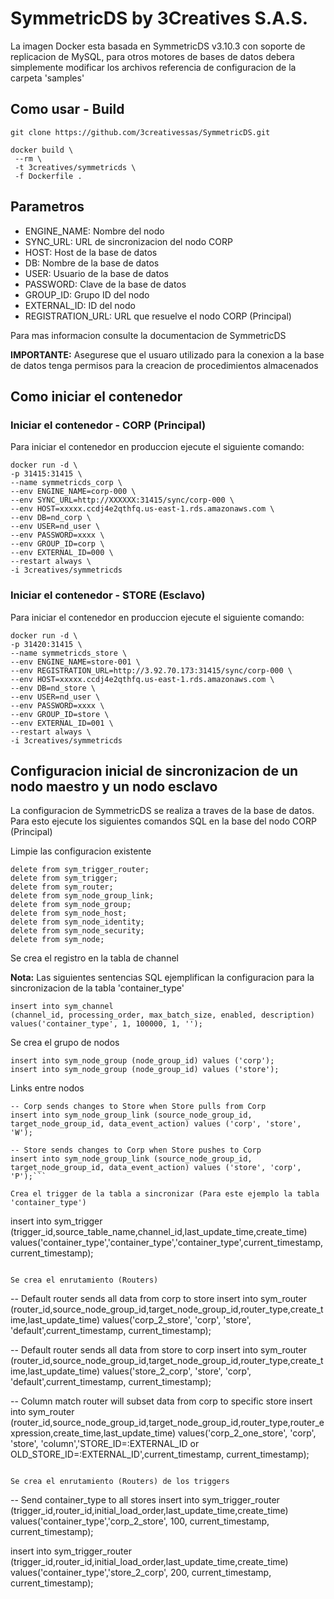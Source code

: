 # SymmetricDS by 3Creatives S.A.S.

La imagen Docker esta basada en SymmetricDS v3.10.3 con soporte de replicacion de MySQL, para otros motores de bases de datos debera simplemente modificar los archivos referencia de configuracion de la carpeta 'samples'

## Como usar - Build

```
git clone https://github.com/3creativessas/SymmetricDS.git

docker build \
 --rm \
 -t 3creatives/symmetricds \
 -f Dockerfile .
```

## Parametros

* ENGINE_NAME: Nombre del nodo
* SYNC_URL: URL de sincronizacion del nodo CORP
* HOST: Host de la base de datos
* DB: Nombre de la base de datos 
* USER: Usuario de la base de datos
* PASSWORD: Clave de la base de datos
* GROUP_ID: Grupo ID del nodo
* EXTERNAL_ID: ID del nodo
* REGISTRATION_URL: URL que resuelve el nodo CORP (Principal)

Para mas informacion consulte la documentacion de SymmetricDS

**IMPORTANTE:** Asegurese que el usuaro utilizado para la conexion a la base de datos tenga permisos para la creacion de procedimientos almacenados

## Como iniciar el contenedor

### Iniciar el contenedor - CORP (Principal)
Para iniciar el contenedor en produccion ejecute el siguiente comando:

```
docker run -d \
-p 31415:31415 \
--name symmetricds_corp \
--env ENGINE_NAME=corp-000 \
--env SYNC_URL=http://XXXXXX:31415/sync/corp-000 \
--env HOST=xxxxx.ccdj4e2qthfq.us-east-1.rds.amazonaws.com \
--env DB=nd_corp \
--env USER=nd_user \
--env PASSWORD=xxxx \
--env GROUP_ID=corp \
--env EXTERNAL_ID=000 \
--restart always \
-i 3creatives/symmetricds
```

### Iniciar el contenedor - STORE (Esclavo)
Para iniciar el contenedor en produccion ejecute el siguiente comando:

```
docker run -d \
-p 31420:31415 \
--name symmetricds_store \
--env ENGINE_NAME=store-001 \
--env REGISTRATION_URL=http://3.92.70.173:31415/sync/corp-000 \
--env HOST=xxxxx.ccdj4e2qthfq.us-east-1.rds.amazonaws.com \
--env DB=nd_store \
--env USER=nd_user \
--env PASSWORD=xxxx \
--env GROUP_ID=store \
--env EXTERNAL_ID=001 \
--restart always \
-i 3creatives/symmetricds
```

## Configuracion inicial de sincronizacion de un nodo maestro y un nodo esclavo

La configuracion de SymmetricDS se realiza a traves de la base de datos. Para esto ejecute los siguientes comandos SQL en la base del nodo CORP (Principal)

Limpie las configuracion existente

```
delete from sym_trigger_router;
delete from sym_trigger;
delete from sym_router;
delete from sym_node_group_link;
delete from sym_node_group;
delete from sym_node_host;
delete from sym_node_identity;
delete from sym_node_security;
delete from sym_node;
```

Se crea el registro en la tabla de channel

**Nota:** Las siguientes sentencias SQL ejemplifican la configuracion para la sincronizacion de la tabla 'container_type'

```
insert into sym_channel 
(channel_id, processing_order, max_batch_size, enabled, description)
values('container_type', 1, 100000, 1, '');
```

Se crea el grupo de nodos

```
insert into sym_node_group (node_group_id) values ('corp');
insert into sym_node_group (node_group_id) values ('store');
```

Links entre nodos

```
-- Corp sends changes to Store when Store pulls from Corp
insert into sym_node_group_link (source_node_group_id, target_node_group_id, data_event_action) values ('corp', 'store', 'W');

-- Store sends changes to Corp when Store pushes to Corp
insert into sym_node_group_link (source_node_group_id, target_node_group_id, data_event_action) values ('store', 'corp', 'P');```

Crea el trigger de la tabla a sincronizar (Para este ejemplo la tabla 'container_type')

```
insert into sym_trigger 
(trigger_id,source_table_name,channel_id,last_update_time,create_time)
values('container_type','container_type','container_type',current_timestamp,current_timestamp);
```

Se crea el enrutamiento (Routers)

```
-- Default router sends all data from corp to store 
insert into sym_router 
(router_id,source_node_group_id,target_node_group_id,router_type,create_time,last_update_time)
values('corp_2_store', 'corp', 'store', 'default',current_timestamp, current_timestamp);

-- Default router sends all data from store to corp
insert into sym_router 
(router_id,source_node_group_id,target_node_group_id,router_type,create_time,last_update_time)
values('store_2_corp', 'store', 'corp', 'default',current_timestamp, current_timestamp);

-- Column match router will subset data from corp to specific store
insert into sym_router 
(router_id,source_node_group_id,target_node_group_id,router_type,router_expression,create_time,last_update_time)
values('corp_2_one_store', 'corp', 'store', 'column','STORE_ID=:EXTERNAL_ID or OLD_STORE_ID=:EXTERNAL_ID',current_timestamp, current_timestamp);
```

Se crea el enrutamiento (Routers) de los triggers

```
-- Send container_type to all stores
insert into sym_trigger_router 
(trigger_id,router_id,initial_load_order,last_update_time,create_time)
values('container_type','corp_2_store', 100, current_timestamp, current_timestamp);

insert into sym_trigger_router 
(trigger_id,router_id,initial_load_order,last_update_time,create_time)
values('container_type','store_2_corp', 200, current_timestamp, current_timestamp);
```